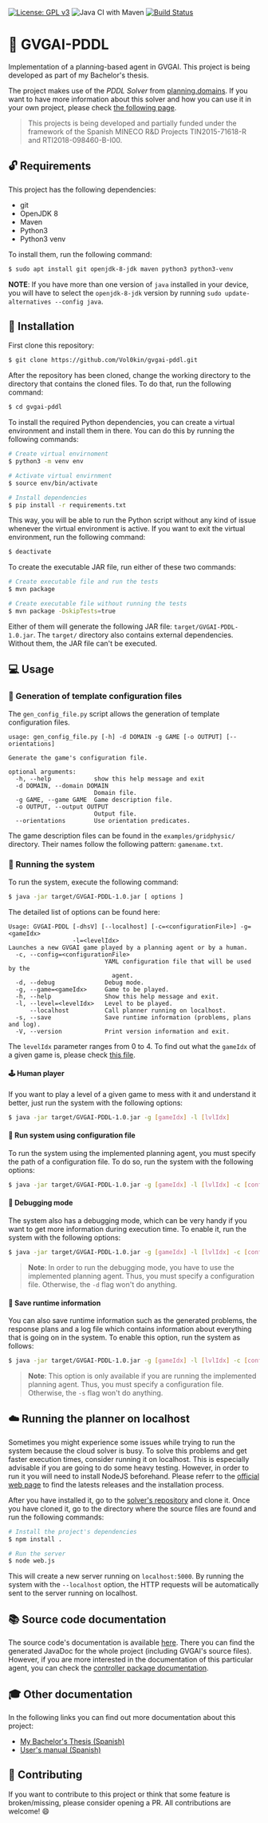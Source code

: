 [![License: GPL v3](https://img.shields.io/badge/License-GPLv3-blue.svg)](https://www.gnu.org/licenses/gpl-3.0)
![Java CI with Maven](https://github.com/Vol0kin/gvgai-pddl/workflows/Java%20CI%20with%20Maven/badge.svg)
[![Build Status](https://travis-ci.org/Vol0kin/gvgai-pddl.svg?branch=master)](https://travis-ci.org/Vol0kin/gvgai-pddl)

# :robot: GVGAI-PDDL

Implementation of a planning-based agent in GVGAI. This project is being developed as part
of my Bachelor's thesis.

The project makes use of the *PDDL Solver* from [planning.domains](http://planning.domains/).
If you want to have more information about this solver and how you can use it in
your own project, please check [the following page](http://solver.planning.domains/).

>This projects is being developed and partially funded under the framework of the Spanish MINECO
R&D Projects TIN2015-71618-R and RTI2018-098460-B-I00.

## :unlock: Requirements

This project has the following dependencies:

- git
- OpenJDK 8
- Maven
- Python3
- Python3 venv

To install them, run the following command:

```sh
$ sudo apt install git openjdk-8-jdk maven python3 python3-venv
```

**NOTE**: If you have more than one version of `java` installed in your device, you will have to select
the `openjdk-8-jdk` version by running `sudo update-alternatives --config java`.

## :wrench: Installation

First clone this repository:

```sh
$ git clone https://github.com/Vol0kin/gvgai-pddl.git
```

After the repository has been cloned, change the working directory to the directory that contains
the cloned files. To do that, run the following command:

```sh
$ cd gvgai-pddl
```

To install the required Python dependencies, you can create a virtual environment and install them in there.
You can do this by running the following commands:

```sh
# Create virtual envirnoment
$ python3 -m venv env

# Activate virtual envirnment
$ source env/bin/activate

# Install dependencies
$ pip install -r requirements.txt
```

This way, you will be able to run the Python script without any kind of issue whenever the virtual
environment is active. If you want to exit the virtual environment, run the following command:

```sh
$ deactivate
```

To create the executable JAR file, run either of these two commands:

```sh
# Create executable file and run the tests
$ mvn package

# Create executable file without running the tests
$ mvn package -DskipTests=true
```

Either of them will generate the following JAR file: `target/GVGAI-PDDL-1.0.jar`. The `target/` directory
also contains external dependencies. Without them, the JAR file can't be executed.

## :computer: Usage

### :pencil: Generation of template configuration files

The `gen_config_file.py` script allows the generation of template configuration files.

```
usage: gen_config_file.py [-h] -d DOMAIN -g GAME [-o OUTPUT] [--orientations]

Generate the game's configuration file.

optional arguments:
  -h, --help            show this help message and exit
  -d DOMAIN, --domain DOMAIN
                        Domain file.
  -g GAME, --game GAME  Game description file.
  -o OUTPUT, --output OUTPUT
                        Output file.
  --orientations        Use orientation predicates.
```

The game description files can be found in the `examples/gridphysic/` directory.
Their names follow the following pattern: `gamename.txt`.

### :running: Running the system

To run the system, execute the following command:

```sh
$ java -jar target/GVGAI-PDDL-1.0.jar [ options ]
```

The detailed list of options can be found here:

```
Usage: GVGAI-PDDL [-dhsV] [--localhost] [-c=<configurationFile>] -g=<gameIdx>
                  -l=<levelIdx>
Launches a new GVGAI game played by a planning agent or by a human.
  -c, --config=<configurationFile>
                           YAML configuration file that will be used by the
                             agent.
  -d, --debug              Debug mode.
  -g, --game=<gameIdx>     Game to be played.
  -h, --help               Show this help message and exit.
  -l, --level=<levelIdx>   Level to be played.
      --localhost          Call planner running on localhost.
  -s, --save               Save runtime information (problems, plans and log).
  -V, --version            Print version information and exit.
```

The `levelIdx` parameter ranges from 0 to 4. To find out what the `gameIdx` of a given
game is, please check [this file](https://github.com/Vol0kin/gvgai-pddl/blob/master/examples/all_games_sp.csv).

#### :joystick: Human player

If you want to play a level of a given game to mess with it and understand it better, just run the system with the following options:

```sh
$ java -jar target/GVGAI-PDDL-1.0.jar -g [gameIdx] -l [lvlIdx]
```

#### :space_invader: Run system using configuration file

To run the system using the implemented planning agent, you must specify the path of a configuration file. To do so, run the
system with the following options:

```sh
$ java -jar target/GVGAI-PDDL-1.0.jar -g [gameIdx] -l [lvlIdx] -c [configurationFile]
```

#### :bug: Debugging mode

The system also has a debugging mode, which can be very handy if you want to get more information during execution time. To enable it,
run the system with the following options:

```sh
$ java -jar target/GVGAI-PDDL-1.0.jar -g [gameIdx] -l [lvlIdx] -c [configurationFile] -d
```

> **Note**: In order to run the debugging mode, you have to use the implemented planning agent. Thus, you must specify a configuration
file. Otherwise, the `-d` flag won't do anything.

#### :floppy_disk: Save runtime information

You can also save runtime information such as the generated problems, the response plans and a log file which contains
information about everything that is going on in the system. To enable this option, run the system as follows:

```sh
$ java -jar target/GVGAI-PDDL-1.0.jar -g [gameIdx] -l [lvlIdx] -c [configurationFile] -s
```

> **Note**: This option is only available if you are running the implemented planning agent. Thus, you must specify a configuration
file. Otherwise, the `-s` flag won't do anything.

## :cloud: Running the planner on localhost

Sometimes you might experience some issues while trying to run the system because the cloud solver is busy.
To solve this problems and get faster execution times, consider running it on localhost. This is especially advisable if you
are going to do some heavy testing. However, in order to run it you will need to install NodeJS beforehand. Please referr to
the [official web page](https://nodejs.org/en/) to find the latests releases and the installation process.

After you have installed it, go to the [solver's repository](https://github.com/AI-Planning/cloud-solver) and
clone it. Once you have cloned it, go to the directory where the source files are found and run the
following commands:

```sh
# Install the project's dependencies
$ npm install .

# Run the server
$ node web.js
```

This will create a new server running on `localhost:5000`. By running the system with the `--localhost` option,
the HTTP requests will be automatically sent to the server running on localhost.

## :books: Source code documentation

The source code's documentation is available [here](https://vol0kin.github.io/gvgai-pddl/src-docs/). There you can
find the generated JavaDoc for the whole project (including GVGAI's source files). However, if you are more interested
in the documentation of this particular agent, you can check the
[controller package documentation](https://vol0kin.github.io/gvgai-pddl/src-docs/controller/package-summary.html).

## :mortar_board: Other documentation

In the following links you can find out more documentation about this project:

- [My Bachelor's Thesis (Spanish)](https://vol0kin.github.io/TFG/pdfs/memoriaTFG.pdf)
- [User's manual (Spanish)](https://vol0kin.github.io/TFG/pdfs/manual_usuario.pdf)

## :handshake: Contributing

If you want to contribute to this project or think that some feature is broken/missing, please consider
opening a PR. All contributions are welcome! :smile:
